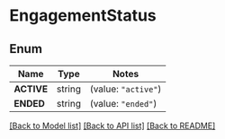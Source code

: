 # EngagementStatus

## Enum
Name | Type | Notes
------------ | ------------- | -------------
**ACTIVE** | string | (value: `"active"`)
**ENDED** | string | (value: `"ended"`)


[[Back to Model list]](../README.md#documentation-for-models) [[Back to API list]](../README.md#documentation-for-api-endpoints) [[Back to README]](../README.md)


